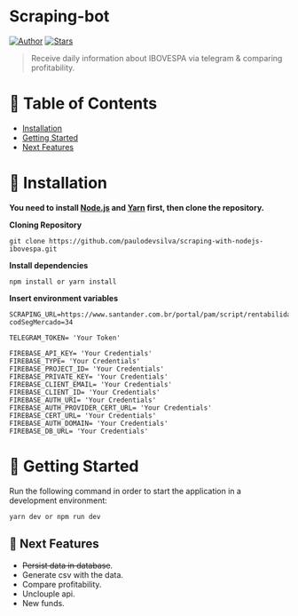 # Scraping-bot

[![Author](https://img.shields.io/badge/author-paulodevsilva-D54F44?style=flat-square)](https://github.com/paulodevsilva)
[![Stars](https://img.shields.io/github/stars/paulodevsilva/foodfy?color=D54F44&style=flat-square)](https://github.com/paulodevsilva/scraping-with-nodejs-ibovespa.git)



> Receive daily information about IBOVESPA via telegram & comparing profitability.


# :pushpin: Table of Contents

* [Installation](#construction_worker-installation)
* [Getting Started](#runner-getting-started)
* [Next Features](#rocket-next-features)



# :construction_worker: Installation

**You need to install [Node.js](https://nodejs.org/en/download/) and [Yarn](https://yarnpkg.com/) first, then clone the repository.**

**Cloning Repository**

```
git clone https://github.com/paulodevsilva/scraping-with-nodejs-ibovespa.git

```

**Install dependencies**
``` 
npm install or yarn install
```

**Insert environment variables**

```
SCRAPING_URL=https://www.santander.com.br/portal/pam/script/rentabilidade/RentabilidadeFundosAsset.do?codSegMercado=34

TELEGRAM_TOKEN= 'Your Token'

FIREBASE_API_KEY= 'Your Credentials'
FIREBASE_TYPE= 'Your Credentials'
FIREBASE_PROJECT_ID= 'Your Credentials'
FIREBASE_PRIVATE_KEY= 'Your Credentials'
FIREBASE_CLIENT_EMAIL= 'Your Credentials'
FIREBASE_CLIENT_ID= 'Your Credentials'
FIREBASE_AUTH_URI= 'Your Credentials'
FIREBASE_AUTH_PROVIDER_CERT_URL= 'Your Credentials'
FIREBASE_CERT_URL= 'Your Credentials'
FIREBASE_AUTH_DOMAIN= 'Your Credentials'
FIREBASE_DB_URL= 'Your Credentials'
```

# :runner: Getting Started

Run the following command in order to start the application in a development environment:

```
yarn dev or npm run dev
```


## :rocket: Next Features

- <s>Persist data in database</s>.
- Generate csv with the data.
- Compare profitability.
- Unclouple api.
- New funds.

